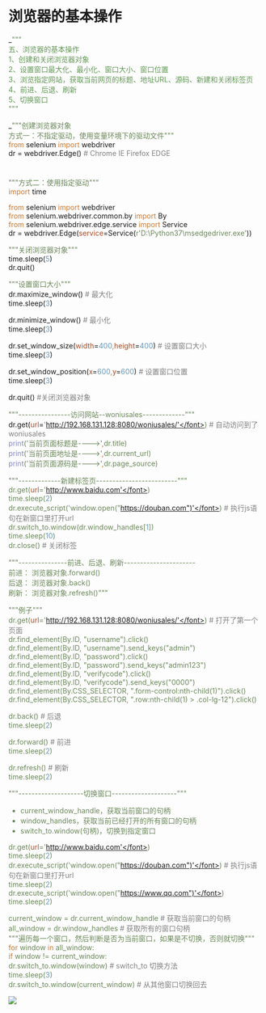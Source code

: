 # 浏览器的基本操作

_<font style="color:#629755;">"""  
五、浏览器的基本操作  
1、创建和关闭浏览器对象  
2、设置窗口最大化、最小化、窗口大小、窗口位置  
3、浏览指定网站，获取当前网页的标题、地址URL、源码、新建和关闭标签页  
4、前进、后退、刷新  
5、切换窗口  
"""  
  
</font>_<font style="color:#6a8759;">"""创建浏览器对象  
方式一：不指定驱动，使用变量环境下的驱动文件"""  
</font><font style="color:#cc7832;">from </font>selenium <font style="color:#cc7832;">import </font>webdriver  
dr = webdriver.Edge()         <font style="color:#808080;"># Chrome  IE   Firefox   EDGE  
#  
#  
</font><font style="color:#6a8759;">"""方式二：使用指定驱动"""  
</font><font style="color:#cc7832;">import </font>time  
  
<font style="color:#cc7832;">from </font>selenium <font style="color:#cc7832;">import </font>webdriver  
<font style="color:#cc7832;">from </font>selenium.webdriver.common.by <font style="color:#cc7832;">import </font>By  
<font style="color:#cc7832;">from </font>selenium.webdriver.edge.service <font style="color:#cc7832;">import </font>Service  
dr = webdriver.Edge(<font style="color:#aa4926;">service</font>=Service(<font style="color:#6a8759;">r'D:\Python37\msedgedriver.exe'</font>))  
  
  
<font style="color:#6a8759;">"""关闭浏览器对象"""  
</font>time.sleep(<font style="color:#6897bb;">5</font>)  
dr.quit()  
  
  
  
<font style="color:#6a8759;">"""设置窗口大小"""  
</font>dr.maximize_window()       <font style="color:#808080;"># 最大化  
</font>time.sleep(<font style="color:#6897bb;">3</font>)  
  
dr.minimize_window()       <font style="color:#808080;"># 最小化  
</font>time.sleep(<font style="color:#6897bb;">3</font>)  
  
dr.set_window_size(<font style="color:#aa4926;">width</font>=<font style="color:#6897bb;">400</font><font style="color:#cc7832;">,</font><font style="color:#aa4926;">height</font>=<font style="color:#6897bb;">400</font>)     <font style="color:#808080;"># 设置窗口大小  
</font>time.sleep(<font style="color:#6897bb;">3</font>)  
  
dr.set_window_position(<font style="color:#aa4926;">x</font>=<font style="color:#6897bb;">600</font><font style="color:#cc7832;">,</font><font style="color:#aa4926;">y</font>=<font style="color:#6897bb;">600</font>)         <font style="color:#808080;"># 设置窗口位置  
</font>time.sleep(<font style="color:#6897bb;">3</font>)  
  
dr.quit()          <font style="color:#808080;">#关闭浏览器对象  
  
  
  
</font><font style="color:#6a8759;">"""----------------访问网站--woniusales-------------"""  
</font>dr.get(<font style="color:#aa4926;">url</font>=<font style="color:#6a8759;">'http://192.168.131.128:8080/woniusales/'</font>)      <font style="color:#808080;"># 自动访问到了woniusales  
</font><font style="color:#8888c6;">print</font>(<font style="color:#6a8759;">'当前页面标题是---->'</font><font style="color:#cc7832;">,</font>dr.title)  
<font style="color:#8888c6;">print</font>(<font style="color:#6a8759;">'当前页面地址是---->'</font><font style="color:#cc7832;">,</font>dr.current_url)  
<font style="color:#8888c6;">print</font>(<font style="color:#6a8759;">'当前页面源码是---->'</font><font style="color:#cc7832;">,</font>dr.page_source)  
  
  
<font style="color:#6a8759;">"""-------------新建标签页-------------------------"""  
</font>dr.get(<font style="color:#aa4926;">url</font>=<font style="color:#6a8759;">'http://www.baidu.com'</font>)  
time.sleep(<font style="color:#6897bb;">2</font>)  
dr.execute_script(<font style="color:#6a8759;">'window.open("https://douban.com")'</font>)       <font style="color:#808080;"># 执行js语句在新窗口里打开url  
</font>dr.switch_to.window(dr.window_handles[<font style="color:#6897bb;">1</font>])  
time.sleep(<font style="color:#6897bb;">10</font>)  
dr.close()       <font style="color:#808080;"># 关闭标签  
  
  
</font><font style="color:#6a8759;">"""---------------前进、后退、刷新----------------------  
前进： 浏览器对象.forward()  
后退： 浏览器对象.back()  
刷新： 浏览器对象.refresh()"""  
  
"""例子"""  
</font>dr.get(<font style="color:#aa4926;">url</font>=<font style="color:#6a8759;">'http://192.168.131.128:8080/woniusales/'</font>)       <font style="color:#808080;"># 打开了第一个页面  
</font>dr.find_element(By.ID<font style="color:#cc7832;">, </font><font style="color:#6a8759;">"username"</font>).click()  
dr.find_element(By.ID<font style="color:#cc7832;">, </font><font style="color:#6a8759;">"username"</font>).send_keys(<font style="color:#6a8759;">"admin"</font>)  
dr.find_element(By.ID<font style="color:#cc7832;">, </font><font style="color:#6a8759;">"password"</font>).click()  
dr.find_element(By.ID<font style="color:#cc7832;">, </font><font style="color:#6a8759;">"password"</font>).send_keys(<font style="color:#6a8759;">"admin123"</font>)  
dr.find_element(By.ID<font style="color:#cc7832;">, </font><font style="color:#6a8759;">"verifycode"</font>).click()  
dr.find_element(By.ID<font style="color:#cc7832;">, </font><font style="color:#6a8759;">"verifycode"</font>).send_keys(<font style="color:#6a8759;">"0000"</font>)  
dr.find_element(By.CSS_SELECTOR<font style="color:#cc7832;">, </font><font style="color:#6a8759;">".form-control:nth-child(1)"</font>).click()  
dr.find_element(By.CSS_SELECTOR<font style="color:#cc7832;">, </font><font style="color:#6a8759;">".row:nth-child(1) > .col-lg-12"</font>).click()  
  
dr.back()           <font style="color:#808080;"># 后退  
</font>time.sleep(<font style="color:#6897bb;">2</font>)  
  
dr.forward()        <font style="color:#808080;"># 前进  
</font>time.sleep(<font style="color:#6897bb;">2</font>)  
  
dr.refresh()        <font style="color:#808080;"># 刷新  
</font>time.sleep(<font style="color:#6897bb;">2</font>)  
  
  
<font style="color:#6a8759;">"""--------------------切换窗口--------------------"""  
</font>

+ current_window_handle，获取当前窗口的句柄
+ window_handles，获取当前已经打开的所有窗口的句柄
+ switch_to.window(句柄)，切换到指定窗口





dr.get(<font style="color:#aa4926;">url</font>=<font style="color:#6a8759;">'http://www.baidu.com'</font>)  
time.sleep(<font style="color:#6897bb;">2</font>)  
dr.execute_script(<font style="color:#6a8759;">'window.open("https://douban.com")'</font>)       <font style="color:#808080;"># 执行js语句在新窗口里打开url  
</font>time.sleep(<font style="color:#6897bb;">2</font>)  
dr.execute_script(<font style="color:#6a8759;">'window.open("https://www.qq.com")'</font>)  
time.sleep(<font style="color:#6897bb;">2</font>)  
  
current_window = dr.current_window_handle     <font style="color:#808080;"># 获取当前窗口的句柄  
</font>all_window = dr.window_handles                <font style="color:#808080;"># 获取所有的窗口句柄  
</font><font style="color:#6a8759;">"""遍历每一个窗口，然后判断是否为当前窗口，如果是不切换，否则就切换"""  
</font><font style="color:#cc7832;">for </font>window <font style="color:#cc7832;">in </font>all_window:  
    <font style="color:#cc7832;">if </font>window != current_window:  
        dr.switch_to.window(window)           <font style="color:#808080;"># switch_to 切换方法  
</font><font style="color:#808080;">        </font>time.sleep(<font style="color:#6897bb;">3</font>)  
dr.switch_to.window(current_window)           <font style="color:#808080;"># 从其他窗口切换回去</font>

<font style="color:#808080;"></font>

![](https://cdn.nlark.com/yuque/0/2022/png/29569011/1662274940615-00d40011-7fa4-4e2f-94db-4c17c7d06183.png)<font style="color:#808080;">  
</font>

